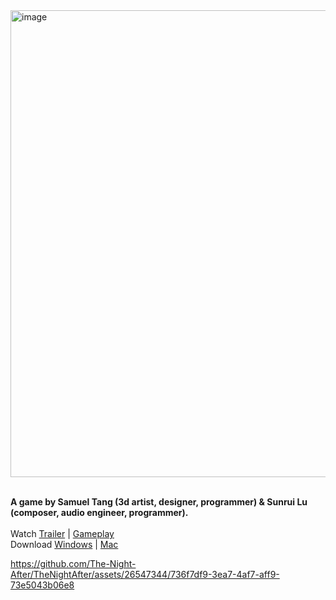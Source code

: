 <img width="747" alt="image" src="https://github.com/The-Night-After/TheNightAfter/assets/26547344/6c5ce431-8dcb-411a-895b-2c3c563b2ff0">

\
**A game by Samuel Tang (3d artist, designer, programmer) & Sunrui Lu (composer, audio engineer, programmer).**  
\
Watch [Trailer](https://youtu.be/51v7DtGajn0 ) | [Gameplay](https://youtu.be/nWgCjFV2UbI)  
Download [Windows](https://github.com/The-Night-After/TheNightAfter/releases/tag/v0-windows) | [Mac](https://github.com/The-Night-After/TheNightAfter/releases/tag/v0-mac)   


https://github.com/The-Night-After/TheNightAfter/assets/26547344/736f7df9-3ea7-4af7-aff9-73e5043b06e8

<!--- 
https://github.com/The-Night-After/TheNightAfter/assets/26547344/33d2ec71-523b-4f83-9497-b7ce756d7e71

https://github.com/The-Night-After/TheNightAfter/assets/26547344/140a4f78-fd6e-4519-8a46-e4cfd1fc846e
--->
